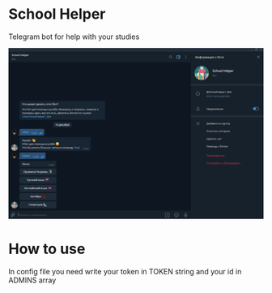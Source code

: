 # School Helper
Telegram bot for help with your studies

![alt text](Screenshots/bot_menu.png "Menu")

# How to use
In config file you need write your token in TOKEN string and your id in ADMINS array
